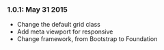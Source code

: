 ### 1.0.1: May 31 2015
* Change the default grid class
* Add meta viewport for responsive
* Change framework, from Bootstrap to Foundation
